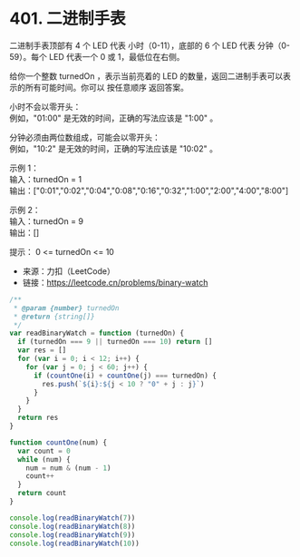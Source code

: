 # 401. 二进制手表

二进制手表顶部有 4 个 LED 代表 小时（0-11），底部的 6 个 LED 代表 分钟（0-59）。每个 LED 代表一个 0 或 1，最低位在右侧。

给你一个整数 turnedOn ，表示当前亮着的 LED 的数量，返回二进制手表可以表示的所有可能时间。你可以 按任意顺序 返回答案。

小时不会以零开头：  
例如，"01:00" 是无效的时间，正确的写法应该是 "1:00" 。

分钟必须由两位数组成，可能会以零开头：  
例如，"10:2" 是无效的时间，正确的写法应该是 "10:02" 。

示例 1：  
输入：turnedOn = 1  
输出：["0:01","0:02","0:04","0:08","0:16","0:32","1:00","2:00","4:00","8:00"]

示例 2：  
输入：turnedOn = 9  
输出：[]

提示：
0 <= turnedOn <= 10

- 来源：力扣（LeetCode）  
- 链接：https://leetcode.cn/problems/binary-watch

```javascript
/**
 * @param {number} turnedOn
 * @return {string[]}
 */
var readBinaryWatch = function (turnedOn) {
  if (turnedOn === 9 || turnedOn === 10) return []
  var res = []
  for (var i = 0; i < 12; i++) {
    for (var j = 0; j < 60; j++) {
      if (countOne(i) + countOne(j) === turnedOn) {
        res.push(`${i}:${j < 10 ? "0" + j : j}`)
      }
    }
  }
  return res
}

function countOne(num) {
  var count = 0
  while (num) {
    num = num & (num - 1)
    count++
  }
  return count
}

console.log(readBinaryWatch(7))
console.log(readBinaryWatch(8))
console.log(readBinaryWatch(9))
console.log(readBinaryWatch(10))
```
